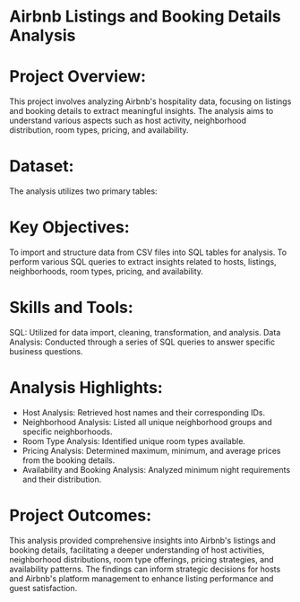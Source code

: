# Airbnb Listings and Booking Details Analysis


# Project Overview: 
This project involves analyzing Airbnb's hospitality data, focusing on listings and booking details to extract meaningful insights. The analysis aims to understand various aspects such as host activity, neighborhood distribution, room types, pricing, and availability.

# Dataset: 
The analysis utilizes two primary tables:

# Key Objectives:
To import and structure data from CSV files into SQL tables for analysis.
To perform various SQL queries to extract insights related to hosts, listings, neighborhoods, room types, pricing, and availability.

# Skills and Tools:
SQL: Utilized for data import, cleaning, transformation, and analysis.
Data Analysis: Conducted through a series of SQL queries to answer specific business questions.

# Analysis Highlights:

- Host Analysis: Retrieved host names and their corresponding IDs.
- Neighborhood Analysis: Listed all unique neighborhood groups and specific neighborhoods.
- Room Type Analysis: Identified unique room types available.
- Pricing Analysis: Determined maximum, minimum, and average prices from the booking details.
- Availability and Booking Analysis: Analyzed minimum night requirements and their distribution.

# Project Outcomes: 
This analysis provided comprehensive insights into Airbnb's listings and booking details, facilitating a deeper understanding of host activities, neighborhood distributions, room type offerings, pricing strategies, and availability patterns. The findings can inform strategic decisions for hosts and Airbnb's platform management to enhance listing performance and guest satisfaction.
